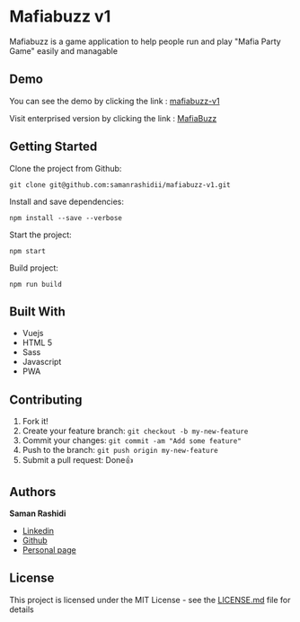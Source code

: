 # Mafiabuzz v1

Mafiabuzz is a game application to help people run and play "Mafia Party Game" easily and managable

## Demo

You can see the demo by clicking the link : [mafiabuzz-v1](https://mafiabuzz.netlify.com)

Visit enterprised version by clicking the link  : [MafiaBuzz](https://mafiabuzz.app)

## Getting Started

Clone the project from Github:

```
git clone git@github.com:samanrashidii/mafiabuzz-v1.git
```

Install and save dependencies:

```
npm install --save --verbose
```

Start the project:

```
npm start
```

Build project:

```
npm run build
```

## Built With

* Vuejs
* HTML 5
* Sass
* Javascript
* PWA

## Contributing

1. Fork it!
2. Create your feature branch: `git checkout -b my-new-feature`
3. Commit your changes: `git commit -am "Add some feature"`
4. Push to the branch: `git push origin my-new-feature`
5. Submit a pull request:  Done👍

## Authors

**Saman Rashidi**

- [Linkedin](https://www.linkedin.com/in/samanrashidii)
- [Github](https://github.com/samanrashidii)
- [Personal page](http://samanrashidi.com)

## License

This project is licensed under the MIT License - see the [LICENSE.md](LICENSE.md) file for details

